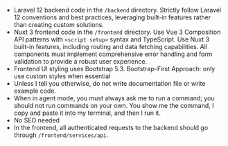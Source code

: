 - Laravel 12 backend code in the `/backend` directory. Strictly follow Laravel 12 conventions and best practices, leveraging built-in features rather than creating custom solutions.
- Nuxt 3 frontend code in the `/frontend` directory. Use Vue 3 Composition API patterns with `<script setup>` syntax and TypeScript. Use Nuxt 3 built-in features, including routing and data fetching capabilities. All components must implement comprehensive error handling and form validation to provide a robust user experience.
- Frontend UI styling uses Bootstrap 5.3. Bootstrap-First Approach: only use custom styles when essential
- Unless I tell you otherwise, do not write documentation file or write example code.
- When in agent mode, you must always ask me to run a command; you should not run commands on your own. You show me the command, I copy and paste it into my terminal, and then I run it.
- No SEO needed
- In the frontend, all authenticated requests to the backend should go through `/frontend/services/api`. 

